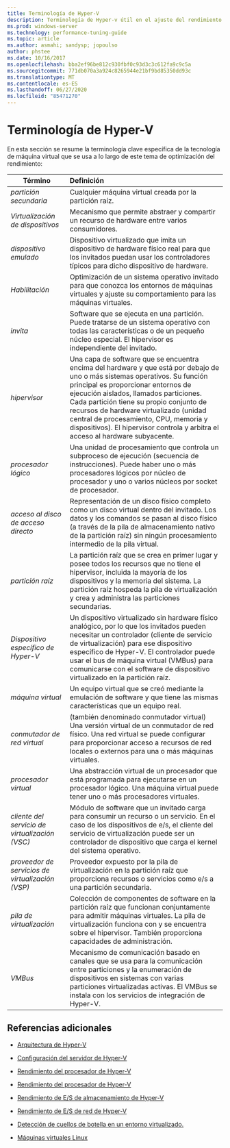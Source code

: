 ```yaml
---
title: Terminología de Hyper-V
description: Terminología de Hyper-v útil en el ajuste del rendimiento de Hyper-V
ms.prod: windows-server
ms.technology: performance-tuning-guide
ms.topic: article
ms.author: asmahi; sandysp; jopoulso
author: phstee
ms.date: 10/16/2017
ms.openlocfilehash: bba2ef96be812c930fbf0c93d3c3c612fa9c9c5a
ms.sourcegitcommit: 771db070a3a924c8265944e21bf9bd85350dd93c
ms.translationtype: MT
ms.contentlocale: es-ES
ms.lasthandoff: 06/27/2020
ms.locfileid: "85471270"
---
```

# <a name="hyper-v-terminology"></a>Terminología de Hyper-V
En esta sección se resume la terminología clave específica de la tecnología de máquina virtual que se usa a lo largo de este tema de optimización del rendimiento:

| Término        | Definición           |
| ------------- |:------------|
|*partición secundaria* | Cualquier máquina virtual creada por la partición raíz.|
|*Virtualización de dispositivos* | Mecanismo que permite abstraer y compartir un recurso de hardware entre varios consumidores.|
|*dispositivo emulado*|Dispositivo virtualizado que imita un dispositivo de hardware físico real para que los invitados puedan usar los controladores típicos para dicho dispositivo de hardware.|
|*Habilitación*|Optimización de un sistema operativo invitado para que conozca los entornos de máquinas virtuales y ajuste su comportamiento para las máquinas virtuales.|
|*invita*|Software que se ejecuta en una partición. Puede tratarse de un sistema operativo con todas las características o de un pequeño núcleo especial. El hipervisor es independiente del invitado.|
|*hipervisor*|Una capa de software que se encuentra encima del hardware y que está por debajo de uno o más sistemas operativos. Su función principal es proporcionar entornos de ejecución aislados, llamados particiones. Cada partición tiene su propio conjunto de recursos de hardware virtualizado (unidad central de procesamiento, CPU, memoria y dispositivos). El hipervisor controla y arbitra el acceso al hardware subyacente.|
|*procesador lógico*| Una unidad de procesamiento que controla un subproceso de ejecución (secuencia de instrucciones). Puede haber uno o más procesadores lógicos por núcleo de procesador y uno o varios núcleos por socket de procesador.|
| *acceso al disco de acceso directo*|Representación de un disco físico completo como un disco virtual dentro del invitado. Los datos y los comandos se pasan al disco físico (a través de la pila de almacenamiento nativo de la partición raíz) sin ningún procesamiento intermedio de la pila virtual.|
|*partición raíz*|La partición raíz que se crea en primer lugar y posee todos los recursos que no tiene el hipervisor, incluida la mayoría de los dispositivos y la memoria del sistema. La partición raíz hospeda la pila de virtualización y crea y administra las particiones secundarias.|
|*Dispositivo específico de Hyper-V*|Un dispositivo virtualizado sin hardware físico analógico, por lo que los invitados pueden necesitar un controlador (cliente de servicio de virtualización) para ese dispositivo específico de Hyper-V. El controlador puede usar el bus de máquina virtual (VMBus) para comunicarse con el software de dispositivo virtualizado en la partición raíz.|
|*máquina virtual*|Un equipo virtual que se creó mediante la emulación de software y que tiene las mismas características que un equipo real.|
| *conmutador de red virtual*|(también denominado conmutador virtual) Una versión virtual de un conmutador de red físico. Una red virtual se puede configurar para proporcionar acceso a recursos de red locales o externos para una o más máquinas virtuales.|
|*procesador virtual*|Una abstracción virtual de un procesador que está programada para ejecutarse en un procesador lógico. Una máquina virtual puede tener uno o más procesadores virtuales.|
|*cliente del servicio de virtualización (VSC)*|Módulo de software que un invitado carga para consumir un recurso o un servicio. En el caso de los dispositivos de e/s, el cliente del servicio de virtualización puede ser un controlador de dispositivo que carga el kernel del sistema operativo.|
| *proveedor de servicios de virtualización (VSP)*|  Proveedor expuesto por la pila de virtualización en la partición raíz que proporciona recursos o servicios como e/s a una partición secundaria.|
| *pila de virtualización*|Colección de componentes de software en la partición raíz que funcionan conjuntamente para admitir máquinas virtuales. La pila de virtualización funciona con y se encuentra sobre el hipervisor. También proporciona capacidades de administración.|
|*VMBus*|Mecanismo de comunicación basado en canales que se usa para la comunicación entre particiones y la enumeración de dispositivos en sistemas con varias particiones virtualizadas activas. El VMBus se instala con los servicios de integración de Hyper-V.|

## <a name="additional-references"></a>Referencias adicionales

-   [Arquitectura de Hyper-V](architecture.md)

-   [Configuración del servidor de Hyper-V](configuration.md)

-   [Rendimiento del procesador de Hyper-V](processor-performance.md)

-   [Rendimiento del procesador de Hyper-V](memory-performance.md)

-   [Rendimiento de E/S de almacenamiento de Hyper-V](storage-io-performance.md)

-   [Rendimiento de E/S de red de Hyper-V](network-io-performance.md)

-   [Detección de cuellos de botella en un entorno virtualizado.](detecting-virtualized-environment-bottlenecks.md)

-   [Máquinas virtuales Linux](linux-virtual-machine-considerations.md)

